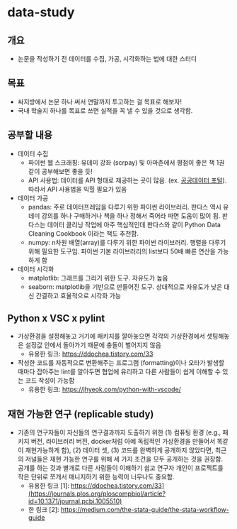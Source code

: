 # data-study
## 개요
- 논문을 작성하기 전 데이터를 수집, 가공, 시각화하는 법에 대한 스터디

## 목표 
- 싸지방에서 논문 하나 써서 연말까지 투고하는 걸 목표로 해보자!
- 국내 학술지 하나를 목표로 쓰면 실적을 꼭 낼 수 있을 것으로 생각함. 

## 공부할 내용
- 데이터 수집
    + 파이썬 웹 스크래핑: 유데미 강좌 (scrpay) 및 아마존에서 평점이 좋은 책 1권 같이 공부해보면 좋을 듯! 
    + API 사용법: 데이터를 API 형태로 제공하는 곳이 많음. (ex. [공공데이터 포털](https://www.data.go.kr/)). 따라서 API 사용법을 익힐 필요가 있음
- 데이터 가공
    + pandas: 주로 데이터프레임을 다루기 위한 파이썬 라이브러리. 판다스 역시 유데미 강의를 하나 구매하거나 책을 하나 정해서 죽어라 파면 도움이 많이 됨. 판다스는 데이터 클리닝 작업에 아주 핵심적인데 판다스와 같이 Python Data Cleaning Cookbook
         이라는 책도 추천함. 
    + numpy: n차원 배열(array)를 다루기 위한 파이썬 라이브러리. 행렬을 다루기 위해 필요한 도구임. 파이썬 기본 라이브러리의 list보다 50배 빠른 연산을 가능하게 함
- 데이터 시각화
    + matplotlib: 그래프를 그리기 위한 도구. 자유도가 높음
    + seaborn: matplotlib을 기반으로 만들어진 도구. 상대적으로 자유도가 낮은 대신 간결하고 효율적으로 시각화 가능

## Python x VSC x pylint 
- 가상환경을 설정해놓고 거기에 패키지를 깔아놓으면 각각의 가상환경에서 셋팅해놓은 설정값 안에서 돌아가기 때문에 충돌이 벌어지지 않음
   + 유용한 링크: https://ddochea.tistory.com/33
- 작성한 코드를 자동적으로 변환해주는 프로그램 (formatting)이나 오타가 발생할 때마다 잡아주는 lint를 알아두면 협업에 유리하고 다른 사람들이 쉽게 이해할 수 있는 코드 작성이 가능함
   + 유용한 링크: https://jhyeok.com/python-with-vscode/

## 재현 가능한 연구 (replicable study)
- 기존의 연구자들이 자신들의 연구결과까지 도출하기 위한 (1) 컴퓨팅 환경 (e.g., 패키지 버전, 라이브러리 버전, docker처럼 아예 독립적인 가상환경을 만들어서 똑같이 재현가능하게 함), (2) 데이터 셋, (3) 코드를 완벽하게 공개하지 않았다면, 최근의 저널들은 재현 가능한 연구를 위해 세 가지 조건을 모두 공개하는 것을 권장함. 공개를 하는 것과 별개로 다른 사람들이 이해하기 쉽고 연구자 개인이 프로젝트를 작은 단위로 쪼개서 매니지하기 위한 능력이 너무나도 중요함. 
   + 유용한 링크 [1]: https://ddochea.tistory.com/33](https://journals.plos.org/ploscompbiol/article?id=10.1371/journal.pcbi.1005510)
   + 한 링크 [2]: https://medium.com/the-stata-guide/the-stata-workflow-guide
